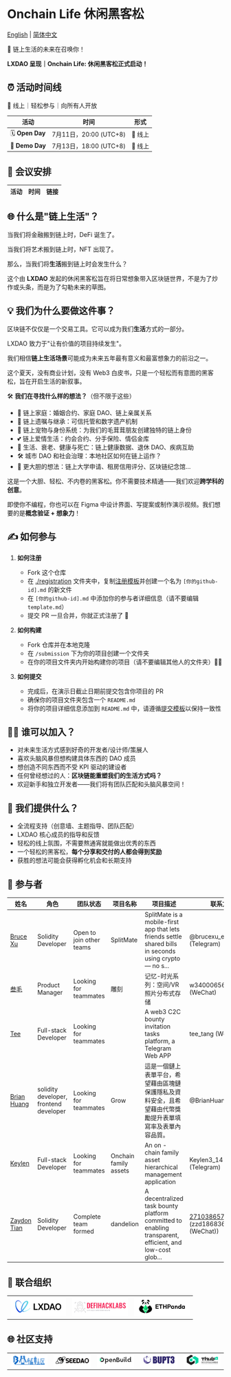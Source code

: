 # Onchain Life 休闲黑客松

[English](./README_EN.md) | [简体中文](./README.md)

🧬 链上生活的未来在召唤你！

**LXDAO 呈现｜Onchain Life: 休闲黑客松正式启动！**

## ⏰ 活动时间线

📍 线上｜轻松参与｜向所有人开放

| 活动 | 时间 | 形式 |
|-------------|------|-----------------|
| 🗓 **Open Day** | 7月11日，20:00 (UTC+8) | 📍 线上 |
| 🏁 **Demo Day** | 7月13日，18:00 (UTC+8) | 📍 线上 |

## 💬 会议安排

| 活动 | 时间 | 链接 |
|-------------|------|-----------------|


## 🌐 什么是"链上生活"？

当我们将金融搬到链上时，DeFi 诞生了。

当我们将艺术搬到链上时，NFT 出现了。

那么，当我们将**生活**搬到链上时会发生什么？

这个由 **LXDAO** 发起的休闲黑客松旨在将日常想象带入区块链世界，不是为了炒作或头条，而是为了勾勒未来的草图。

## 💡 我们为什么要做这件事？

区块链不仅仅是一个交易工具。它可以成为我们**生活**方式的一部分。

LXDAO 致力于"让有价值的项目持续发生"。

我们相信**链上生活场景**可能成为未来五年最有意义和最富想象力的前沿之一。

这个夏天，没有商业计划，没有 Web3 白皮书，只是一个轻松而有意图的黑客松，旨在开启生活的新叙事。

🛠️ **我们在寻找什么样的想法？**（但不限于这些）

- 🏡 链上家庭：婚姻合约、家庭 DAO、链上亲属关系
- 📜 链上遗嘱与继承：可信托管和数字遗产机制
- 🐶 链上宠物与身份系统：为我们的毛茸茸朋友创建独特的链上身份
- 💕 链上爱情生活：约会合约、分手保险、情侣金库
- 🧓 生活、衰老、健康与死亡：链上健康数据、退休 DAO、疾病互助
- 🛠️ 城市 DAO 和社会治理：本地社区如何在链上运作？
- 🧠 更大胆的想法：链上大学申请、租房信用评分、区块链纪念馆...
  
这是一个大胆、轻松、不内卷的黑客松。你不需要技术精通——我们欢迎**跨学科的创意**。

即使你不编程，你也可以在 Figma 中设计界面、写提案或制作演示视频。我们想要的是**概念验证 + 想象力**！



## ✍️ 如何参与

1. **如何注册**

   - Fork 这个仓库
   - 在 [./registration](./registration/) 文件夹中，复制[注册模板](./registration/template.md)并创建一个名为 `[你的github-id].md` 的新文件
   - 在 `[你的github-id].md` 中添加你的参与者详细信息（请不要编辑 `template.md`）
   - 提交 PR 一旦合并，你就正式注册了 🎉

2. **如何构建**

   - Fork 仓库并在本地克隆
   - 在 `/submission` 下为你的项目创建一个文件夹
   - 在你的项目文件夹内开始构建你的项目（请不要编辑其他人的文件夹）🧙‍♂️

3. **如何提交**

   - 完成后，在演示日截止日期前提交包含你项目的 PR
   - 确保你的项目文件夹包含一个 `README.md`
   - 将你的项目详细信息添加到 `README.md` 中，请遵循[提交模板](./submission/template.md)以保持一致性



## 👨‍💻 谁可以加入？

- 对未来生活方式感到好奇的开发者/设计师/策展人
- 喜欢头脑风暴但想构建具体东西的 DAO 成员
- 想创造不同东西而不受 KPI 驱动的建设者
- 任何曾经想过的人：**区块链能重塑我们的生活方式吗？**
- 欢迎新手和独立开发者——我们将有团队匹配和头脑风暴空间！



## 🎯 我们提供什么？

- 全流程支持（创意墙、主题指导、团队匹配）
- LXDAO 核心成员的指导和反馈
- 轻松的线上氛围，不需要熬通宵就能做出优秀的东西
- 一个轻松的黑客松，**每个分享和交付的人都会得到奖励**
- 获胜的想法可能会获得孵化机会和长期支持



## 👥 参与者

| 姓名 | 角色 | 团队状态 | 项目名称 | 项目描述 | 联系方式 |
|------|------|----------|----------|----------|----------|
| [Bruce Xu](./registration/brucexu-eth.md) | Solidity Developer | Open to join other teams | SplitMate | SplitMate is a mobile-first app that lets friends settle shared bills in seconds using crypto — no s... | @brucexu_eth (Telegram) |
| [叁毛](./registration/叁毛.md) |  Product Manager | Looking for teammates | 雕刻 | 记忆-时光系列：空间/VR照片分布式存储 | w3400065634 (WeChat) |
| [Tee](./registration/Tunnelai.md) | Full-stack Developer | Looking for teammates |  | A web3 C2C bounty invitation tasks platform, a Telegram Web APP | tee_tang (WeChat) |
| [Brian Huang](./registration/Brian-Huang.md) | solidity developer, frontend developer | Looking for teammates | Grow | 這是一個鏈上表單平台，希望藉由區塊鏈保護隱私及資料安全，且希望藉由代幣獎勵提升表單填寫率及表單內容品質。 | @BrianHuang18 (X) |
| [Keylen](./registration/Keylen.md) | Full-stack Developer | Looking for teammates | Onchain family assets | An on - chain family asset hierarchical management application | Keylen3_14 (Telegram) |
| [Zaydon Tian](./registration/Zaydon.md) | Solidity Developer  | Complete team formed | dandelion | A decentralized task bounty platform committed to enabling transparent, efficient, and low-cost glob... | 2710386575@qq.com (zzd18683632568  (WeChat)) |

## 🤝 联合组织

<table>
    <tr>
        <td  align="center" valign="middle">
            <a href="https://lxdao.io/" target="_blank">
                <img src="./images/LXDAO.png" alt="LXDAO" width="130" />
            </a>
        </td>
         <td align="center" valign="middle">
            <a href="https://defihacklabs.io/" target="_blank">
                <img src="./images/defihacklabs.png" alt="defihacklabs" width="130" />
            </a>
        </td>
        <td  align="center" valign="middle">
            <a href="https://ethpanda.org/" target="_blank">
                <img src="./images/ETHPanda.png" alt="ETHPanda" width="130" />
            </a>
        </td>
    </tr>
</table>

## 🌐 社区支持


<table>
    <tr>
        <td align="center" valign="middle">
            <a href="https://learnblockchain.cn/" target="_blank">
                <img src="./images/learnblockchain.png" alt="learnblockchain" width="130" />
            </a>
        </td>
        <td align="center" valign="middle">
            <a href="https://seedao.xyz/" target="_blank">
                <img src="./images/SEEDDAO.png" alt="SEEDDAO" width="130" />
            </a>
        </td>
        <td align="center" valign="middle">
            <a href="https://openbuild.xyz/" target="_blank">
                <img src="./images/OpenBuild.png" alt="OpenBuild" width="130" />
            </a>
        </td>
        <td align="center" valign="middle">
            <a href="https://x.com/BUPT3DAO" target="_blank">
                <img src="./images/bupt3.png" alt="bupt3" width="130" />
            </a>
        </td>
        <td align="center" valign="middle">
            <a href="https://x.com/THUBA_DAO/" target="_blank">
                <img src="./images/thuba.png" alt="THUBA_DAO" width="130" />
            </a>
        </td>
    </tr>
</table>